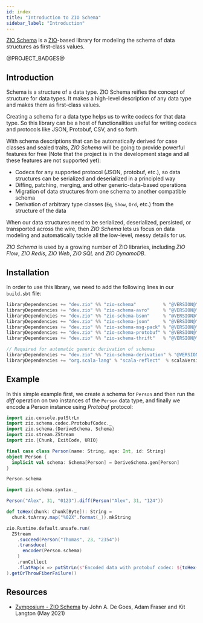 ```yaml
---
id: index
title: "Introduction to ZIO Schema"
sidebar_label: "Introduction"
---
```


[ZIO Schema](https://github.com/zio/zio-schema) is a [ZIO](https://zio.dev)-based library for modeling the schema of data structures as first-class values.

@PROJECT_BADGES@

## Introduction

Schema is a structure of a data type. ZIO Schema reifies the concept of structure for data types. It makes a high-level description of any data type and makes them as first-class values.

Creating a schema for a data type helps us to write codecs for that data type. So this library can be a host of functionalities useful for writing codecs and protocols like JSON, Protobuf, CSV, and so forth.

With schema descriptions that can be automatically derived for case classes and sealed traits, _ZIO Schema_ will be going to provide powerful features for free (Note that the project is in the development stage and all these features are not supported yet):

- Codecs for any supported protocol (JSON, protobuf, etc.), so data structures can be serialized and deserialized in a principled way
- Diffing, patching, merging, and other generic-data-based operations
- Migration of data structures from one schema to another compatible schema
- Derivation of arbitrary type classes (`Eq`, `Show`, `Ord`, etc.) from the structure of the data

When our data structures need to be serialized, deserialized, persisted, or transported across the wire, then _ZIO Schema_ lets us focus on data modeling and automatically tackle all the low-level, messy details for us.

_ZIO Schema_ is used by a growing number of ZIO libraries, including _ZIO Flow_, _ZIO Redis_, _ZIO Web_, _ZIO SQL_ and _ZIO DynamoDB_.

## Installation

In order to use this library, we need to add the following lines in our `build.sbt` file:

```scala
libraryDependencies += "dev.zio" %% "zio-schema"          % "@VERSION@"
libraryDependencies += "dev.zio" %% "zio-schema-avro"     % "@VERSION@"
libraryDependencies += "dev.zio" %% "zio-schema-bson"     % "@VERSION@"
libraryDependencies += "dev.zio" %% "zio-schema-json"     % "@VERSION@"
libraryDependencies += "dev.zio" %% "zio-schema-msg-pack" % "@VERSION@"
libraryDependencies += "dev.zio" %% "zio-schema-protobuf" % "@VERSION@"
libraryDependencies += "dev.zio" %% "zio-schema-thrift"   % "@VERSION@"

// Required for automatic generic derivation of schemas
libraryDependencies += "dev.zio" %% "zio-schema-derivation" % "@VERSION@"
libraryDependencies += "org.scala-lang" % "scala-reflect"  % scalaVersion.value % "provided"
```

## Example

In this simple example first, we create a schema for `Person` and then run the _diff_ operation on two instances of the `Person` data type, and finally we encode a Person instance using _Protobuf_ protocol:

```scala
import zio.console.putStrLn
import zio.schema.codec.ProtobufCodec._
import zio.schema.{DeriveSchema, Schema}
import zio.stream.ZStream
import zio.{Chunk, ExitCode, URIO}

final case class Person(name: String, age: Int, id: String)
object Person {
  implicit val schema: Schema[Person] = DeriveSchema.gen[Person]
}

Person.schema

import zio.schema.syntax._

Person("Alex", 31, "0123").diff(Person("Alex", 31, "124"))

def toHex(chunk: Chunk[Byte]): String =
  chunk.toArray.map("%02X".format(_)).mkString

zio.Runtime.default.unsafe.run(
  ZStream
    .succeed(Person("Thomas", 23, "2354"))
    .transduce(
      encoder(Person.schema)
    )
    .runCollect
    .flatMap(x => putStrLn(s"Encoded data with protobuf codec: ${toHex(x)}"))
).getOrThrowFiberFailure()
```

## Resources

- [Zymposium - ZIO Schema](https://www.youtube.com/watch?v=GfNiDaL5aIM) by John A. De Goes, Adam Fraser and Kit Langton (May 2021)
